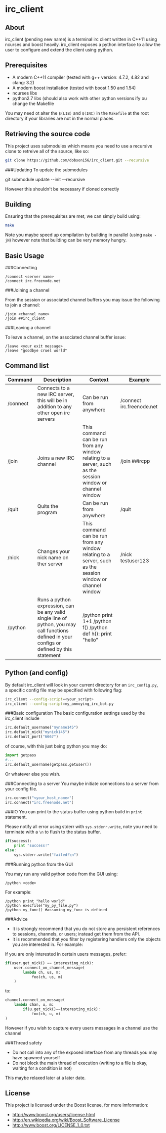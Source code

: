 irc_client
==========

About
-----
irc_client (pending new name) is a terminal irc client written in C++11 using ncurses and boost heavily.
irc_client exposes a python interface to allow the user to configure and extend the client using python.

Prerequisites
------------
 + A modern C++11 compiler (tested with g++ version: 4.7.2, 4.82 and clang: 3.2)
 + A modern boost installation (tested with boost 1.50 and 1.54)
 + ncurses libs
 + python2.7 libs (should also work with other python versions ify ou change the Makefile

You may need ot alter the `$(LIB)` and `$(INC)` in the `Makefile` at the root directory if your libraries are not in the normal places.

Retrieving the source code
------------------
This project uses submodules which means you need to use a recursive clone to retreive all of the source, like so:

```bash
git clone https://github.com/dobson156/irc_client.git --recursive
```
###Updating
To update the submodules 

git submodule update --init --recursive

However this shouldn't be necessary if cloned correctly

Building
--------
Ensuring that the prerequisites are met, we can simply build using:

```bash
make
```
    
Note you maybe speed up compilation by building in parallel (using `make -jN`) however note that building can be very memory hungry.

Basic Usage
-----------

###Connecting

    /connect <server name>
    /connect irc.freenode.net

###Joining a channel

From the session or associated channel buffers you may issue the following to join a channel:

    /join <channel name>
    /join ##irc_client
    
###Leaving a channel

To leave a channel, on the associated channel buffer issue:

    /leave <your exit message>
    /leave "goodbye cruel world" 

Command list
------------

Command | Description | Context | Example
--------|-------------|---------|--------
/connect <host address> | Connects to a new IRC server, this will be in addition to any other open irc servers | Can be run from anywhere | /connect irc.freenode.net
/join <channel name> | Joins a new IRC channel | This command can be run from any window relating to a server, such as the session window or channel window | /join ##ircpp
/quit | Quits the program | Can be run from anywhere | /quit
/nick <nickname> | Changes your nick name on ther server | This command can be run from any window relating to a server, such as the session window or channel window | /nick testuser123
/python <python expression> | Runs a python expression, can be any valid single line of python, you may call functions defined in your configs or defined by this statement | /python print 1+1 /python f() /python def h(): print "hello"

Python (and config)
------
By default irc_client will look in your current directory for an `irc_config.py`, a specific config file may be specified with following flag:

```bash
irc_client --config-script=<your_script>
irc_client --config-script=my_annoying_irc_bot.py
```

###Basic configuration
The basic configuration settings used by the irc_client include

```python
irc.default_username("myname145")
irc.default_nick("mynick145")
irc.default_port("6667")
```

of course, with this just being python you may do:

```python
import getpass
#...
irc.default_username(getpass.getuser())
```

Or whatever else you wish.

###Connecting to a server
You maybe initiate connections to a server from your config file.

```python
irc.connect("<your_host_name>")
irc.connect("irc.freenode.net")
```

###IO
You can print to the status buffer using python build in `print` statement.

Please notify all error using stderr with `sys.stderr.write`, note you need to terminate with a `\n` to flush to the status buffer.

```python
if(success):
	print "success!"
else:
	sys.stderr.write("failed!\n")
```

###Running python from the GUI

You may run any valid python code from the GUI using:

    /python <code>

For example:

	/python print "hello world"
	/python execfile("my_py_file.py")
	/python my_func() #assuming my_func is defined

###Advice

 * It is strongly recommend that you do not store any persistent references to sessions, channels, or users; instead get them from the API.
 * It is recommended that you filter by registering handlers only the objects you are interested in. For example:

If you are only interested in certain users messages, prefer:

```python
if(user.get_nick() == interesting_nick):
	user.connect_on_channel_message(
		lambda ch, us, m:
			foo(ch, us, m)
	)
```
to:

```python
channel.connect_on_message(
	lambda chan, u, m:
		if(u.get_nick()==interesting_nick):
			foo(ch, u, m)
)
```

However if you wish to capture every users messages in a channel use the channel 

###Thread safety

* Do not call into any of the exposed interface from any threads you may have spawned yourself
* Do not block the main thread of execution (writing to a file is okay, waiting for a condition is not)

This maybe relaxed later at a later date.

License
-------
This project is licensed under the Boost license, for more imformation:

 * http://www.boost.org/users/license.html
 * http://en.wikipedia.org/wiki/Boost_Software_License
 * http://www.boost.org/LICENSE_1_0.txt
